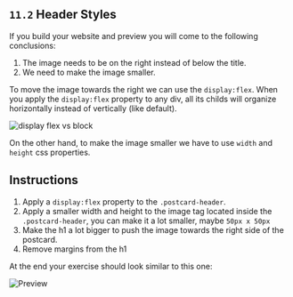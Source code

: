 ## `11.2` Header Styles

If you build your website and preview you will come to the following conclusions:

1. The image needs to be on the right instead of below the title.
2. We need to make the image smaller.

To move the image towards the right we can use the `display:flex`. 
When you apply the `display:flex` property to any div, all its childs will organize horizontally instead of vertically (like default).

![display flex vs block](https://github.com/breatheco-de/exercise-postcard/blob/learnpack/.learn/assets/display-block-vs-flex.png?raw=true)

On the other hand, to make the image smaller we have to use `width` and `height` css properties.
## Instructions

1. Apply a `display:flex` property to the `.postcard-header`.
2. Apply a smaller width and height to the image tag located inside the `.postcard-header`, you can make it a lot smaller, maybe `50px x 50px`
3. Make the h1 a lot bigger to push the image towards the right side of the postcard.
4. Remove margins from the h1

At the end your exercise should look similar to this one:

![Preview](https://github.com/breatheco-de/exercise-postcard/blob/learnpack/.learn/assets/header-styles.png?raw=true)